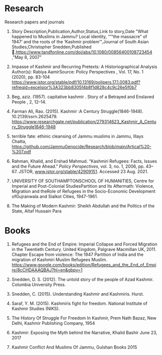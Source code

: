 # Research
Research papers and journals 

1. Story Description,Publication,Author,Status,Link to story,Date
"What happened to Muslims in Jammu? Local identity, ‘""the massacre” of 1947’ and the roots of the ‘Kashmir problem’",Journal of South Asian Studies,Christopher Snedden,Published 🙌,https://www.tandfonline.com/doi/abs/10.1080/00856400108723454 ,"May 8, 2007"

2. Impasse of Kashmir and Recurring Pretexts: A Historiographical Analysis Author(s): Rabiya AamirSource: Policy Perspectives , Vol. 17, No. 1 (2020), pp. 83-104
https://www.jstor.org/stable/pdf/10.13169/polipers.17.1.0083.pdf?refreqid=excelsior%3A323bb8305f4b8f1d828c4c9c26e5f0b7

3. Beg, aziz. (1957). capitative kashmir . Story of a Betrayed and Enslaved People , 2, 12–14. 

4. Farman Ali, Rao. (2015). Kashmir :A Century Struggle(1846-1948). 10.2139/ssrn.2625479. https://www.researchgate.net/publication/279314623_Kashmir_A_Century_Struggle1846-1948

5. terrible fate: ethinic cleansing of Jammu muslims in Jammu, Illays Chatta, https://github.com/JammuGenocide/Research/blob/main/Artical%20-%207.pdf 

6. Rahman, Khalid, and Ershad Mahmud. “Kashmiri Refugees: Facts, Issues and the Future Ahead.” <i>Policy Perspectives</i>, vol. 3, no. 1, 2006, pp. 43–67. JSTOR, www.jstor.org/stable/42909151. Accessed 23 Aug. 2021.

7. UNIVERSITY OF SOUTHAMPTONSCHOOL OF HUMANITIES, Centre for Imperial and Post-Colonial StudiesPartition and Its Aftermath: Violence, Migration and theRole  of  Refugees  in  the  Socio-Economic  Development  ofGujranwala and Sialkot Cities, 1947-1961. 

8. The Making of Modern Kashmir: Sheikh Abdullah and the Politics of the State, Altaf Hussain Para
# Books

1. Refugees and the End of Empire: Imperial Collapse and Forced Migration in the Twentieth Century. United Kingdom, Palgrave Macmillan UK, 2011. Chapter Escape from violence: The 1947 Partition of India and the migration of Kashmiri Muslim Refugees Muslim. https://www.google.com/books/edition/Refugees_and_the_End_of_Empire/8cCHDAAAQBAJ?hl=en&gbpv=1

2. Snedden, D. S. (2012). The untold story of the people of Azad Kashmir. Columbia University Press. 

3. Snedden, C. (2015). Understanding Kashmir and Kashmiris. Hurst. 

4. Saraf, Y. M. (2015). Kashmiris fight for freedom. National Institute of Kashmir Studies (NIKS).   

5. The History Of Struggle For Freedom In Kashmir, Prem Nath Bazaz, New Delhi, Kashmir Publishing Company, 1954

6. Kashmir: Exposing the Myth behind the Narrative, Khalid Bashir June 23, 2017

7. Kashmir Conflict And Muslims Of Jammu, Gulshan Books 2015

